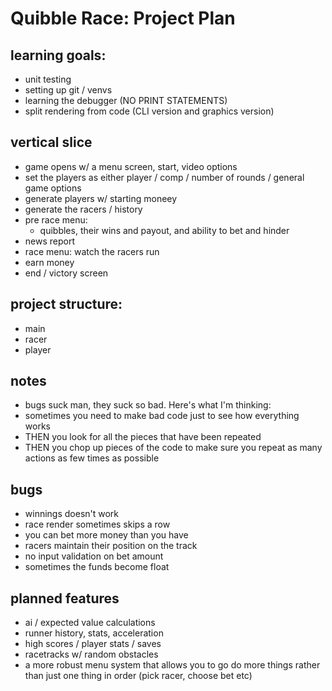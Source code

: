 # Quibble Race: Project Plan

## learning goals:
- unit testing
- setting up git / venvs
- learning the debugger (NO PRINT STATEMENTS)
- split rendering from code (CLI version and graphics version)

## vertical slice
- game opens w/ a menu screen, start, video options
- set the players as either player / comp / number of rounds / general game options
- generate players w/ starting moneey
- generate the racers / history
- pre race menu: 
    - quibbles, their wins and payout, and ability to bet and hinder
- news report
- race menu: watch the racers run
- earn money
- end / victory screen

## project structure:
- main
- racer
- player

## notes
- bugs suck man, they suck so bad. Here's what I'm thinking:
- sometimes you need to make bad code just to see how everything works
- THEN you look for all the pieces that have been repeated
- THEN you chop up pieces of the code to make sure you repeat as many actions as few times as possible

## bugs
- winnings doesn't work
- race render sometimes skips a row
- you can bet more money than you have
- racers maintain their position on the track
- no input validation on bet amount
- sometimes the funds become float

## planned features
- ai / expected value calculations
- runner history, stats, acceleration
- high scores / player stats / saves
- racetracks w/ random obstacles
- a more robust menu system that allows you to go do more things rather than just one thing in order (pick racer, choose bet etc)